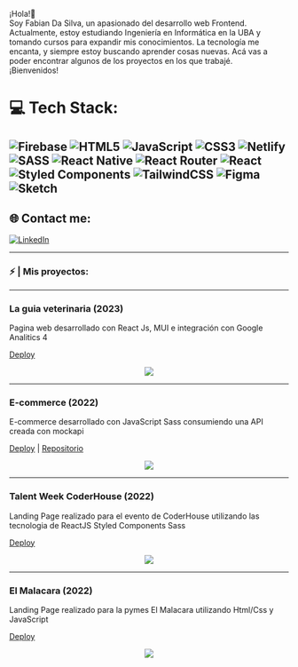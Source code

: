 
¡Hola!👋 <br> Soy Fabian Da Silva, un apasionado del desarrollo web Frontend. Actualmente, estoy estudiando Ingeniería en Informática en la UBA y tomando cursos para expandir mis conocimientos. La tecnología me encanta, y siempre estoy buscando aprender cosas nuevas. Acá vas a poder encontrar algunos de los proyectos en los que trabajé. <br> ¡Bienvenidos!

# 💻 Tech Stack:
![Firebase](https://img.shields.io/badge/firebase-%23039BE5.svg?style=for-the-badge&logo=firebase) ![HTML5](https://img.shields.io/badge/html5-%23E34F26.svg?style=for-the-badge&logo=html5&logoColor=white) ![JavaScript](https://img.shields.io/badge/javascript-%23323330.svg?style=for-the-badge&logo=javascript&logoColor=%23F7DF1E) ![CSS3](https://img.shields.io/badge/css3-%231572B6.svg?style=for-the-badge&logo=css3&logoColor=white) ![Netlify](https://img.shields.io/badge/netlify-%23000000.svg?style=for-the-badge&logo=netlify&logoColor=#00C7B7) ![SASS](https://img.shields.io/badge/SASS-hotpink.svg?style=for-the-badge&logo=SASS&logoColor=white) ![React Native](https://img.shields.io/badge/react_native-%2320232a.svg?style=for-the-badge&logo=react&logoColor=%2361DAFB) ![React Router](https://img.shields.io/badge/React_Router-CA4245?style=for-the-badge&logo=react-router&logoColor=white) ![React](https://img.shields.io/badge/react-%2320232a.svg?style=for-the-badge&logo=react&logoColor=%2361DAFB) ![Styled Components](https://img.shields.io/badge/styled--components-DB7093?style=for-the-badge&logo=styled-components&logoColor=white) ![TailwindCSS](https://img.shields.io/badge/tailwindcss-%2338B2AC.svg?style=for-the-badge&logo=tailwind-css&logoColor=white) 	![Figma](https://img.shields.io/badge/figma-%23F24E1E.svg?style=for-the-badge&logo=figma&logoColor=white) ![Sketch](https://img.shields.io/badge/Sketch-FFB387?style=for-the-badge&logo=sketch&logoColor=black)
---
## 🌐 Contact me:
[![LinkedIn](https://img.shields.io/badge/LinkedIn-%230077B5.svg?logo=linkedin&logoColor=white)](https://linkedin.com/in/https://www.linkedin.com/in/fabiandasilva/) 


<hr>

### ⚡ | Mis proyectos:
<hr>
<h3>La guia veterinaria (2023)</h3>
<p>Pagina web desarrollado con React Js, MUI e integración con Google Analitics 4</p>

[Deploy](https://www.laguiaveterinaria.com.ar/) 

<p align="center"><img src="https://res.cloudinary.com/db4ukyiv9/image/upload/v1697131615/ve7jbomo2knvnvqodooe.jpg" margin="auto"></p>
<hr>
<h3>E-commerce (2022)</h3>
<p>E-commerce desarrollado con JavaScript Sass consumiendo una API creada con mockapi</p>

[Deploy](https://batuk.netlify.app/) | [Repositorio](https://github.com/fabiandasilva/ecommerce-app)

<p align="center"><img src="https://res.cloudinary.com/dew1za4wz/image/upload/v1667785168/plants/screen_th6qfc.png" margin="auto"></p>
<hr>
<h3>Talent Week CoderHouse (2022)</h3>
<p>Landing Page realizado para el evento de CoderHouse utilizando las tecnologia de ReactJS Styled Components Sass</p>

[Deploy](https://talent-week.netlify.app/)
<p align="center"><img src="https://res.cloudinary.com/dew1za4wz/image/upload/v1667227206/plants/talent_w58knk.png" margin="auto"></p>
<hr>
<h3>El Malacara (2022)</h3>
<p>Landing Page realizado para la pymes El Malacara utilizando Html/Css y JavaScript</p>

[Deploy](https://el-malacara.netlify.app/)

<p align="center"><img src="https://res.cloudinary.com/dew1za4wz/image/upload/v1667785713/plants/el-malacara_u9d7tz.png" margin="auto"></p>
